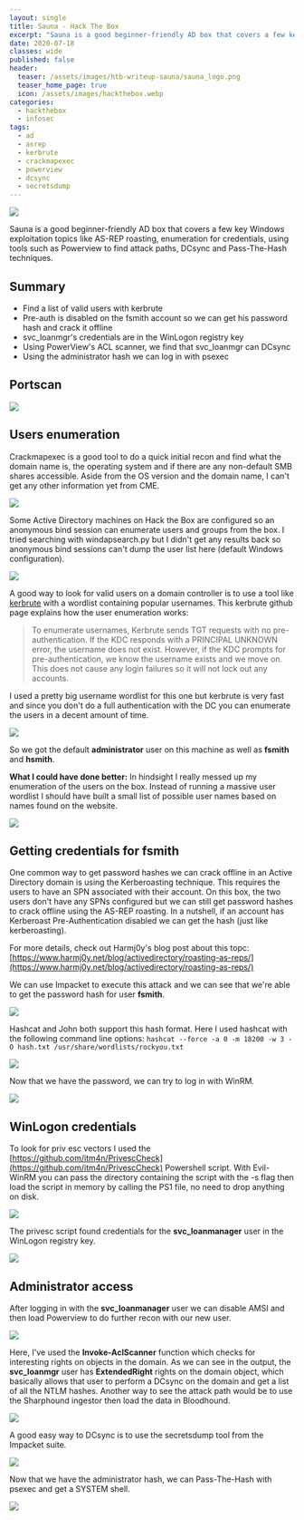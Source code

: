 ```yaml
---
layout: single
title: Sauna - Hack The Box
excerpt: "Sauna is a good beginner-friendly AD box that covers a few key Windows exploitation topics like AS-REP roasting, enumeration for credentials, using tools such as Powerview to find attack paths, DCsync and Pass-The-Hash techniques."
date: 2020-07-18
classes: wide
published: false
header:
  teaser: /assets/images/htb-writeup-sauna/sauna_logo.png
  teaser_home_page: true
  icon: /assets/images/hackthebox.webp
categories:
  - hackthebox
  - infosec
tags:
  - ad
  - asrep
  - kerbrute
  - crackmapexec
  - powerview
  - dcsync
  - secretsdump
---
```


![](/assets/images/htb-writeup-sauna/sauna_logo.png)

Sauna is a good beginner-friendly AD box that covers a few key Windows exploitation topics like AS-REP roasting, enumeration for credentials, using tools such as Powerview to find attack paths, DCsync and Pass-The-Hash techniques.

## Summary

- Find a list of valid users with kerbrute
- Pre-auth is disabled on the fsmith account so we can get his password hash and crack it offline
- svc_loanmgr's credentials are in the WinLogon registry key
- Using PowerView's ACL scanner, we find that svc_loanmgr can DCsync
- Using the administrator hash we can log in with psexec

## Portscan

![](/assets/images/htb-writeup-sauna/nmap_scan.png)

## Users enumeration

Crackmapexec is a good tool to do a quick initial recon and find what the  domain name is, the operating system and if there are any non-default SMB shares accessible. Aside from the OS version and the domain name, I can't get any other information yet from CME.

![](/assets/images/htb-writeup-sauna/cme_recon.png)

Some Active Directory machines on Hack the Box are configured so an anonymous bind session can enumerate users and groups from the box. I tried searching with windapsearch.py but I didn't get any results back so anonymous bind sessions can't dump the user list here (default Windows configuration).

![](/assets/images/htb-writeup-sauna/windapsearch_fail.png)

A good way to look for valid users on a domain controller is to use a tool like [kerbrute](https://github.com/ropnop/kerbrute) with a wordlist containing popular usernames. This kerbrute github page explains how the user enumeration works:

> To enumerate usernames, Kerbrute sends TGT requests with no pre-authentication. If the KDC responds with a PRINCIPAL UNKNOWN error, the username does not exist. However, if the KDC prompts for pre-authentication, we know the username exists and we move on. This does not cause any login failures so it will not lock out any accounts.

I used a pretty big username wordlist for this one but kerbrute is very fast and since you don't do a full authentication with the DC you can enumerate the users in a decent amount of time.

![](/assets/images/htb-writeup-sauna/kerbrute.png)

So we got the default **administrator** user on this machine as well as **fsmith** and **hsmith**.

**What I could have done better:** In hindsight I really messed up my enumeration of the users on the box. Instead of running a massive user wordlist I should have built a small list of possible user names based on names found on the website.

![](/assets/images/htb-writeup-sauna/fail.png)

## Getting credentials for fsmith

One common way to get password hashes we can crack offline in an Active Directory domain is using the Kerberoasting technique. This requires the users to have an SPN associated with their account. On this box, the two users don't have any SPNs configured but we can still get password hashes to crack offline using the AS-REP roasting. In a nutshell, if an account has Kerberoast Pre-Authentication disabled we can get the hash (just like kerberoasting).

For more details, check out Harmj0y's blog post about this topc: [https://www.harmj0y.net/blog/activedirectory/roasting-as-reps/](https://www.harmj0y.net/blog/activedirectory/roasting-as-reps/)

We can use Impacket to execute this attack and we can see that we're able to get the password hash for user **fsmith**.

![](/assets/images/htb-writeup-sauna/asrep.png)

Hashcat and John both support this hash format. Here I used hashcat with the following command line options: `hashcat --force -a 0 -m 18200 -w 3 -O hash.txt /usr/share/wordlists/rockyou.txt`

![](/assets/images/htb-writeup-sauna/hashcat.png)

Now that we have the password, we can try to log in with WinRM.

![](/assets/images/htb-writeup-sauna/fsmith.png)

## WinLogon credentials

To look for priv esc vectors I used the [https://github.com/itm4n/PrivescCheck](https://github.com/itm4n/PrivescCheck) Powershell script. With Evil-WinRM you can pass the directory containing the script with the -s flag then load the script in memory by calling the PS1 file, no need to drop anything on disk.

![](/assets/images/htb-writeup-sauna/privesc1.png)

The privesc script found credentials for the **svc_loanmanager** user in the WinLogon registry key.

![](/assets/images/htb-writeup-sauna/privesc2.png)

## Administrator access

After logging in with the **svc_loanmanager** user we can disable AMSI and then load Powerview to do further recon with our new user.

![](/assets/images/htb-writeup-sauna/powerview1.png)

Here, I've used the **Invoke-AclScanner** function which checks for interesting rights on objects in the domain. As we can see in the output, the **svc_loanmgr** user has **ExtendedRight** rights on the domain object, which basically allows that user to perform a DCsync on the domain and get a list of all the NTLM hashes. Another way to see the attack path would be to use the Sharphound ingestor then load the data in Bloodhound.

![](/assets/images/htb-writeup-sauna/powerview2.png)

A good easy way to DCsync is to use the secretsdump tool from the Impacket suite.

![](/assets/images/htb-writeup-sauna/secretsdump.png)

Now that we have the administrator hash, we can Pass-The-Hash with psexec and get a SYSTEM shell.

![](/assets/images/htb-writeup-sauna/root.png)
